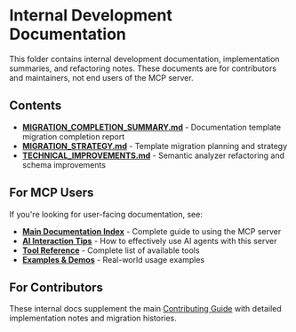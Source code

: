 # Internal Development Documentation

This folder contains internal development documentation, implementation summaries, and refactoring notes. These documents are for contributors and maintainers, not end users of the MCP server.

## Contents

- **[MIGRATION_COMPLETION_SUMMARY.md](./MIGRATION_COMPLETION_SUMMARY.md)** - Documentation template migration completion report
- **[MIGRATION_STRATEGY.md](./MIGRATION_STRATEGY.md)** - Template migration planning and strategy
- **[TECHNICAL_IMPROVEMENTS.md](./TECHNICAL_IMPROVEMENTS.md)** - Semantic analyzer refactoring and schema improvements

## For MCP Users

If you're looking for user-facing documentation, see:

- **[Main Documentation Index](../README.md)** - Complete guide to using the MCP server
- **[AI Interaction Tips](../AI_INTERACTION_TIPS.md)** - How to effectively use AI agents with this server
- **[Tool Reference](../README.md#tools)** - Complete list of available tools
- **[Examples & Demos](../../demos/README.md)** - Real-world usage examples

## For Contributors

These internal docs supplement the main [Contributing Guide](../../CONTRIBUTING.md) with detailed implementation notes and migration histories.
